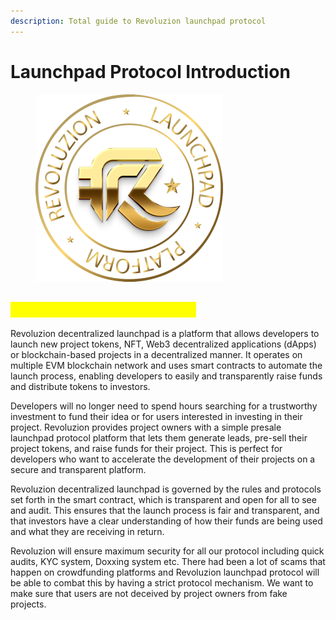 ```yaml
---
description: Total guide to Revoluzion launchpad protocol
---
```


# Launchpad Protocol Introduction

<figure><img src="../.gitbook/assets/Seal-Launchpad.png" alt=""><figcaption></figcaption></figure>

## <mark style="color:yellow;">Launchpad Protocol Platform</mark>

Revoluzion decentralized launchpad is a platform that allows developers to launch new project tokens, NFT, Web3 decentralized applications (dApps) or blockchain-based projects in a decentralized manner. It operates on multiple EVM blockchain network and uses smart contracts to automate the launch process, enabling developers to easily and transparently raise funds and distribute tokens to investors.

Developers will no longer need to spend hours searching for a trustworthy investment to fund their idea or for users interested in investing in their project. Revoluzion provides project owners with a simple presale launchpad protocol platform that lets them generate leads, pre-sell their project tokens, and raise funds for their project. This is perfect for developers who want to accelerate the development of their projects on a secure and transparent platform.

Revoluzion decentralized launchpad is governed by the rules and protocols set forth in the smart contract, which is transparent and open for all to see and audit. This ensures that the launch process is fair and transparent, and that investors have a clear understanding of how their funds are being used and what they are receiving in return.&#x20;

Revoluzion will ensure maximum security for all our protocol including quick audits, KYC system, Doxxing system etc. There had been a lot of scams that happen on crowdfunding platforms and Revoluzion launchpad protocol will be able to combat this by having a strict protocol mechanism. We want to make sure that users are not deceived by project owners from fake projects.
